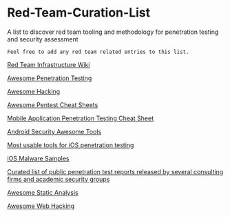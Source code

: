 # Red-Team-Curation-List
A list to discover red team tooling and methodology for penetration testing and security assessment

    Feel free to add any red team related entries to this list.

[Red Team Infrastructure Wiki](https://github.com/bluscreenofjeff/Red-Team-Infrastructure-Wiki)

[Awesome Penetration Testing](https://github.com/enaqx/awesome-pentest)

[Awesome Hacking](https://github.com/Hack-with-Github/Awesome-Hacking)

[Awesome Pentest Cheat Sheets ](https://github.com/coreb1t/awesome-pentest-cheat-sheets)

[Mobile Application Penetration Testing Cheat Sheet](https://github.com/tanprathan/MobileApp-Pentest-Cheatsheet)

[Android Security Awesome Tools](https://github.com/ashishb/android-security-awesome#tools)

[Most usable tools for iOS penetration testing](https://github.com/ansjdnakjdnajkd/iOS)

[iOS Malware Samples](https://github.com/ashishb/ios-malware)

[Curated list of public penetration test reports released by several consulting firms and academic security groups](https://github.com/juliocesarfort/public-pentesting-reports)

[Awesome Static Analysis](https://github.com/mre/awesome-static-analysis)

[Awesome Web Hacking](https://github.com/infoslack/awesome-web-hacking)
